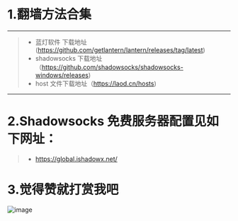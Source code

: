 # 1.翻墙方法合集
---
>+  蓝灯软件 下载地址 (https://github.com/getlantern/lantern/releases/tag/latest)
>+  shadowsocks 下载地址（https://github.com/shadowsocks/shadowsocks-windows/releases)
>+  host 文件下载地址（https://laod.cn/hosts)
---
# 2.Shadowsocks 免费服务器配置见如下网址：
>+ https://global.ishadowx.net/

# 3.觉得赞就打赏我吧
![image](https://github.com/ZSCDumin/ZhiXinApp/raw/master/screenshoot/17.png)
